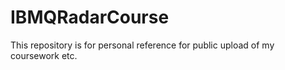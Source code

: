 # IBMQRadarCourse
This repository is for personal reference for public upload of my coursework etc.
